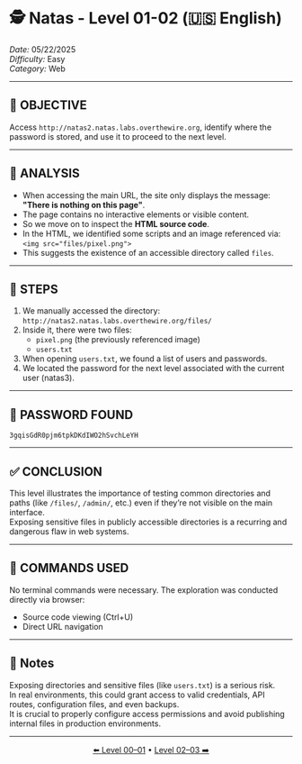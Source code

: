 # 🕵️ Natas - Level 01-02 (🇺🇸 English)  
*Date:* 05/22/2025  
*Difficulty:* Easy  
*Category:* Web

---

## 🎯 OBJECTIVE

Access `http://natas2.natas.labs.overthewire.org`, identify where the password is stored, and use it to proceed to the next level.

---

## 🔎 ANALYSIS

- When accessing the main URL, the site only displays the message:  
  **"There is nothing on this page"**.
- The page contains no interactive elements or visible content.
- So we move on to inspect the **HTML source code**.
- In the HTML, we identified some scripts and an image referenced via:  
  `<img src="files/pixel.png">`
- This suggests the existence of an accessible directory called `files`.

---

## 🧱 STEPS

1. We manually accessed the directory:  
   `http://natas2.natas.labs.overthewire.org/files/`
2. Inside it, there were two files:  
   - `pixel.png` (the previously referenced image)  
   - `users.txt`
3. When opening `users.txt`, we found a list of users and passwords.
4. We located the password for the next level associated with the current user (natas3).

---

## 🔑 PASSWORD FOUND

```
3gqisGdR0pjm6tpkDKdIWO2hSvchLeYH
```

---

## ✅ CONCLUSION

This level illustrates the importance of testing common directories and paths (like `/files/`, `/admin/`, etc.) even if they’re not visible on the main interface.  
Exposing sensitive files in publicly accessible directories is a recurring and dangerous flaw in web systems.

---

## 🧪 COMMANDS USED

No terminal commands were necessary. The exploration was conducted directly via browser:

- Source code viewing (Ctrl+U)  
- Direct URL navigation

---

## 🧠 Notes

Exposing directories and sensitive files (like `users.txt`) is a serious risk.  
In real environments, this could grant access to valid credentials, API routes, configuration files, and even backups.  
It is crucial to properly configure access permissions and avoid publishing internal files in production environments.

---

<p align="center">
  <a href="../Natas00-01/Readme-US.md">⬅️ Level 00–01</a> • 
  <a href="../Natas02-03/Readme-US.md">Level 02–03 ➡️</a>
</p>

